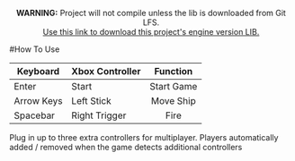 <p align="center">
<b>WARNING:</b> Project will not compile unless the lib is downloaded from Git LFS.<br/>
<a href="https://github.com/ntaylorbishop/Chromatica/raw/master/lib/Apparatus.lib">Use this link to download this project's engine version LIB.</a>
</p>

#How To Use




| Keyboard      | Xbox Controller | Function      |
| ------------- | -------------   | :-----------: |
| Enter         |  Start          | Start Game    |
| Arrow Keys    |  Left Stick     | Move Ship     |
| Spacebar      |  Right Trigger  | Fire          |



Plug in up to three extra controllers for multiplayer. Players automatically added / removed when the game detects additional controllers
